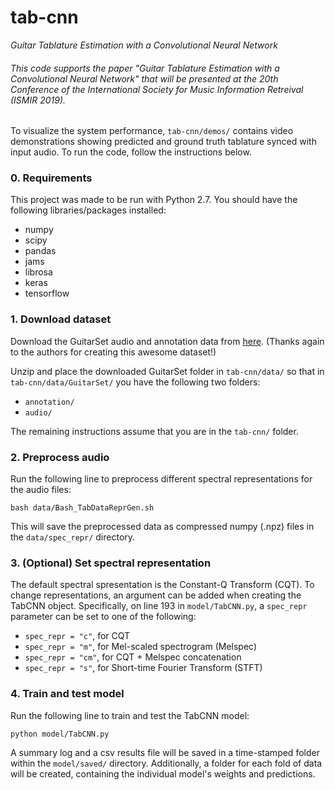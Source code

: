 # tab-cnn

*Guitar Tablature Estimation with a Convolutional Neural Network*

###### This code supports the paper "Guitar Tablature Estimation with a Convolutional Neural Network" that will be presented at the 20th Conference of the International Society for Music Information Retreival (ISMIR 2019).

To visualize the system performance, `tab-cnn/demos/` contains video demonstrations showing predicted and ground truth tablature synced with input audio. To run the code, follow the instructions below.

### 0. Requirements

This project was made to be run with Python 2.7. You should have the following libraries/packages installed:
* numpy
* scipy
* pandas
* jams
* librosa
* keras
* tensorflow

### 1. Download dataset

Download the GuitarSet audio and annotation data from [here](https://zenodo.org/record/1422265/files/GuitarSet_audio_and_annotation.zip?download=1 "GuitarSet download"). (Thanks again to the authors for creating this awesome dataset!)

Unzip and place the downloaded GuitarSet folder in `tab-cnn/data/` so that in `tab-cnn/data/GuitarSet/` you have the following two folders:
* `annotation/`
* `audio/`

The remaining instructions assume that you are in the `tab-cnn/` folder.

### 2. Preprocess audio

Run the following line to preprocess different spectral representations for the audio files: 

  `bash data/Bash_TabDataReprGen.sh`

This will save the preprocessed data as compressed numpy (.npz) files in the `data/spec_repr/` directory.

### 3. (Optional) Set spectral representation

The default spectral spresentation is the Constant-Q Transform (CQT). To change representations, an argument can be added when creating the TabCNN object. Specifically, on line 193 in `model/TabCNN.py`, a `spec_repr` parameter can be set to one of the following:
* `spec_repr = "c"`, for CQT
* `spec_repr = "m"`, for Mel-scaled spectrogram (Melspec)
* `spec_repr = "cm"`, for CQT + Melspec concatenation
* `spec_repr = "s"`, for Short-time Fourier Transform (STFT)

### 4. Train and test model

Run the following line to train and test the TabCNN model:

`python model/TabCNN.py`

A summary log and a csv results file will be saved in a time-stamped folder within the `model/saved/` directory. Additionally, a folder for each fold of data will be created, containing the individual model's weights and predictions. 










